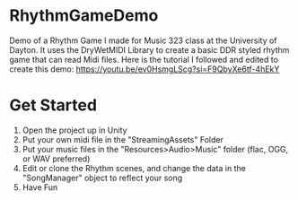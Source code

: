 # RhythmGameDemo
 Demo of a Rhythm Game I made for Music 323 class at the University of Dayton.
 It uses the DryWetMIDI Library to create a basic DDR styled rhythm game that can read Midi files. 
 Here is the tutorial I followed and edited to create this demo: https://youtu.be/ev0HsmgLScg?si=F9QbyXe6tf-4hEkY

# Get Started
 1. Open the project up in Unity
 2. Put your own midi file in the "StreamingAssets" Folder
 3. Put your music files in the "Resources>Audio>Music" folder (flac, OGG, or WAV preferred)
 4. Edit or clone the Rhythm scenes, and change the data in the "SongManager" object to reflect your song
 5. Have Fun
